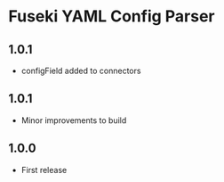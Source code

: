 # Fuseki YAML Config Parser
## 1.0.1
- configField added to connectors

## 1.0.1
- Minor improvements to build

## 1.0.0
- First release